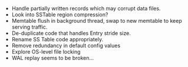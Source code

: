 - Handle partially written records which may corrupt data files.
- Look into SSTable region compression?
- Memtable flush in background thread, swap to new memtable to keep serving traffic.
- De-duplicate code that handles Entry stride size.
- Rename SS Table code appropriately.
- Remove redundancy in default config values
- Explore OS-level file locking
- WAL replay seems to be broken...
